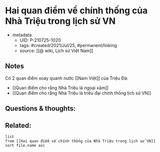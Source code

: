 # Hai quan điểm về chính thống của Nhà Triệu trong lịch sử VN

- metadata
	- UID: P-210725-1020
	- tags: #created/2021/Jul/25, #permanent/linking
	- source: [[@ wiki, Lịch sử Việt Nam]]

## Notes
Có 2 quan điểm xoay quanh nước [[Nam Việt]] của Triệu Đà:
- [[Quan điểm cho rằng Nhà Triệu là ngoại xâm]]
- [[Quan điểm cho rằng Nhà Triệu là triều đại chính thống lịch sử VN]]

## Questions & thoughts:

## Related:
```dataview
list
from [[Hai quan điểm về chính thống của Nhà Triệu trong lịch sử VN]]
sort file.name asc
```
